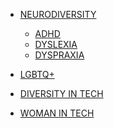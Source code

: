 - [NEURODIVERSITY]()

    - [ADHD]()
    - [DYSLEXIA]()
    - [DYSPRAXIA]() 
    <!-- DCD -->

- [LGBTQ+]()

- [DIVERSITY IN TECH]()

- [WOMAN IN TECH]() 
<!-- Women in Tech / Women in STEM (STEAM) -->